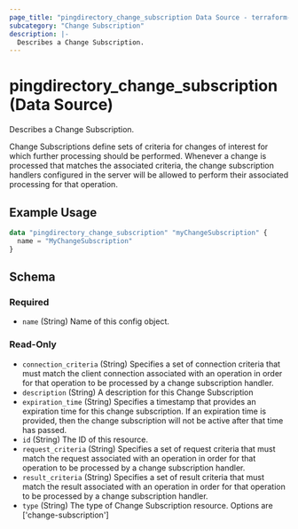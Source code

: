 ```yaml
---
page_title: "pingdirectory_change_subscription Data Source - terraform-provider-pingdirectory"
subcategory: "Change Subscription"
description: |-
  Describes a Change Subscription.
---
```


# pingdirectory_change_subscription (Data Source)

Describes a Change Subscription.

Change Subscriptions define sets of criteria for changes of interest for which further processing should be performed. Whenever a change is processed that matches the associated criteria, the change subscription handlers configured in the server will be allowed to perform their associated processing for that operation.

## Example Usage

```terraform
data "pingdirectory_change_subscription" "myChangeSubscription" {
  name = "MyChangeSubscription"
}
```

<!-- schema generated by tfplugindocs -->
## Schema

### Required

- `name` (String) Name of this config object.

### Read-Only

- `connection_criteria` (String) Specifies a set of connection criteria that must match the client connection associated with an operation in order for that operation to be processed by a change subscription handler.
- `description` (String) A description for this Change Subscription
- `expiration_time` (String) Specifies a timestamp that provides an expiration time for this change subscription. If an expiration time is provided, then the change subscription will not be active after that time has passed.
- `id` (String) The ID of this resource.
- `request_criteria` (String) Specifies a set of request criteria that must match the request associated with an operation in order for that operation to be processed by a change subscription handler.
- `result_criteria` (String) Specifies a set of result criteria that must match the result associated with an operation in order for that operation to be processed by a change subscription handler.
- `type` (String) The type of Change Subscription resource. Options are ['change-subscription']

